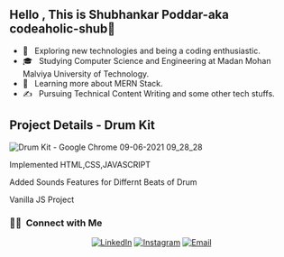 ## Hello , This is Shubhankar Poddar-aka codeaholic-shub👋


- 🤔 &nbsp; Exploring new technologies and being a coding enthusiastic.
- 🎓 &nbsp; Studying Computer Science and Engineering at Madan Mohan Malviya University of Technology.
- 🌱 &nbsp; Learning more about MERN Stack.
- ✍️ &nbsp; Pursuing Technical Content Writing and some other tech stuffs.


<h2> Project Details - Drum Kit </h2>

![Drum Kit - Google Chrome 09-06-2021 09_28_28](https://user-images.githubusercontent.com/65807708/121298319-4a1d6700-c911-11eb-8ee0-cbd91eed353f.png)




<p> Implemented HTML,CSS,JAVASCRIPT </p>
<p> Added Sounds Features for Differnt Beats of Drum </p>
<p> Vanilla JS Project </p>



<h3> 🤝🏻 &nbsp;Connect with Me </h3>

<p align="center">
<a href="https://www.linkedin.com/in/shubhankar-poddar-b58684193/"><img alt="LinkedIn" src="https://img.shields.io/badge/LinkedIn-Shubhankar%20Poddar-blue?style=flat-square&logo=linkedin"></a>
<a href="https://www.instagram.com/_s_h_u_b_h_a_n_k_a_r/"><img alt="Instagram" src="https://img.shields.io/badge/Instagram-_s_h_u_b_h_a_n_k_a_r-blue?style=flat-square&logo=instagram"></a>
<a href="mailto:shubhankar.poddar789@gmail.com"><img alt="Email" src="https://img.shields.io/badge/Email-shubhankar.poddar789@gmail.com-blue?style=flat-square&logo=gmail"></a>
</p>
